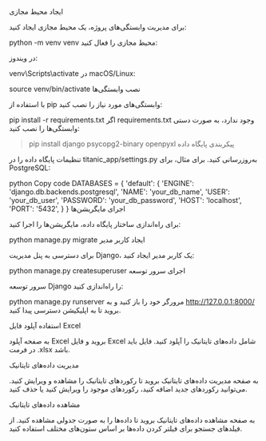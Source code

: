 ایجاد محیط مجازی

برای مدیریت وابستگی‌های پروژه، یک محیط مجازی ایجاد کنید:


python -m venv venv
محیط مجازی را فعال کنید:

در ویندوز:


venv\Scripts\activate
در macOS/Linux:


source venv/bin/activate
نصب وابستگی‌ها

با استفاده از pip وابستگی‌های مورد نیاز را نصب کنید:


pip install -r requirements.txt
اگر requirements.txt وجود ندارد، به صورت دستی وابستگی‌ها را نصب کنید:


>  pip install django psycopg2-binary openpyxl
پیکربندی پایگاه داده

تنظیمات پایگاه داده را در titanic_app/settings.py به‌روزرسانی کنید. برای مثال، برای PostgreSQL:

python
Copy code
DATABASES = {
    'default': {
        'ENGINE': 'django.db.backends.postgresql',
        'NAME': 'your_db_name',
        'USER': 'your_db_user',
        'PASSWORD': 'your_db_password',
        'HOST': 'localhost',
        'PORT': '5432',
    }
}
اجرای مایگریشن‌ها

برای راه‌اندازی ساختار پایگاه داده، مایگریشن‌ها را اجرا کنید:


python manage.py migrate
ایجاد کاربر مدیر

برای دسترسی به پنل مدیریت Django، یک کاربر مدیر ایجاد کنید:


python manage.py createsuperuser
اجرای سرور توسعه

سرور توسعه Django را راه‌اندازی کنید:

python manage.py runserver
مرورگر خود را باز کنید و به http://127.0.0.1:8000/ بروید تا به اپلیکیشن دسترسی پیدا کنید.

استفاده
آپلود فایل Excel

به صفحه آپلود Excel بروید و فایل Excel شامل داده‌های تایتانیک را آپلود کنید. فایل باید در فرمت .xlsx باشد.

مدیریت داده‌های تایتانیک

به صفحه مدیریت داده‌های تایتانیک بروید تا رکوردهای تایتانیک را مشاهده و ویرایش کنید. می‌توانید رکوردهای جدید اضافه کنید، رکوردهای موجود را ویرایش کنید یا حذف کنید.

مشاهده داده‌های تایتانیک

به صفحه مشاهده داده‌های تایتانیک بروید تا داده‌ها را به صورت جدولی مشاهده کنید. از فیلدهای جستجو برای فیلتر کردن داده‌ها بر اساس ستون‌های مختلف استفاده کنید.
